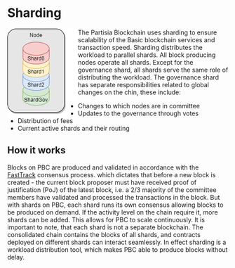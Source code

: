 # Sharding 

<img style="float: left;" src="Sharding.png">

The Partisia Blockchain uses sharding to ensure scalability of the Basic blockchain
services and transaction speed. Sharding distributes the workload to parallel shards.
All block producing nodes operate all shards. 
Except for the governance shard, all shards serve the same role of distributing the workload.
The governance shard has separate responsibilities related to global changes on the chin, these include:

- Changes to which nodes are in committee
- Updates to the governance through votes
- Distribution of fees
- Current active shards and their routing

## How it works

Blocks on PBC are produced and validated in accordance with the [FastTrack](consensus.md) consensus process. which dictates that before a new block is created - the current block proposer must have received proof of justification (PoJ) of the latest block, i.e. a 2/3 majority of the committee members have validated and processed the transactions in the block.
But with shards on PBC, each shard runs its own consensus allowing blocks to be produced on demand. If the activity level on the chain require it, more shards can be added. This allows for PBC to scale continuously.
It is important to note, that each shard is not a separate blockchain. The consolidated chain contains the blocks of all shards, and contracts deployed on different shards can interact seamlessly. In effect sharding is a workload distribution tool, which makes PBC able to produce blocks without delay.



